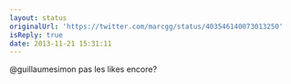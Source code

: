 ```yaml
---
layout: status
originalUrl: 'https://twitter.com/marcgg/status/403546140073013250'
isReply: true
date: 2013-11-21 15:31:11
---
```


@guillaumesimon pas les likes encore?
